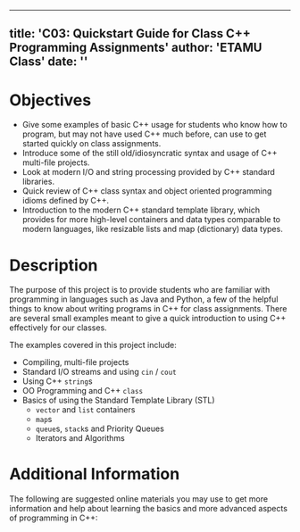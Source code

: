 
---
title: 'C03: Quickstart Guide for Class C++ Programming Assignments'
author: 'ETAMU Class'
date: ''
---

# Objectives

- Give some examples of basic C++ usage for students who know how to program, but may not have used
  C++ much before, can use to get started quickly on class assignments.
- Introduce some of the still old/idiosyncratic syntax and usage of C++ multi-file projects.
- Look at modern I/O and string processing provided by C++ standard libraries.
- Quick review of C++ class syntax and object oriented programming idioms defined by C++.
- Introduction to the modern C++ standard template library, which provides for more high-level
  containers and data types comparable to modern languages, like resizable lists and map (dictionary)
  data types.

# Description

The purpose of this project is to provide students who are familiar with programming in languages
such as Java and Python, a few of the helpful things to know about writing programs in C++ for
class assignments.  There are several small examples meant to give a quick introduction to using C++
effectively for our classes.  

The examples covered in this project include:

- Compiling, multi-file projects
- Standard I/O streams and using `cin` / `cout`
- Using C++ `string`s
- OO Programming and C++ `class`
- Basics of using the Standard Template Library (STL)
  - `vector` and `list` containers
  - `map`s
  - `queue`s, `stack`s and Priority Queues
  - Iterators and Algorithms

# Additional Information

The following are suggested online materials you may use to get more information and
help about learning the basics and more advanced aspects of programming in C++:

